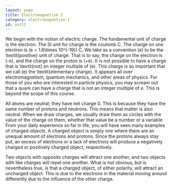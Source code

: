 ```yaml
---
layout: page
title: Electromagnetism I
category: electromagnetism-I
id: unit1
---
```



We begin with the notion of electric charge. The fundamental unit of charge is the electron. The SI unit for charge is the coulomb C. The charge on one electron is \(e = 1.6\times 10^{-19}\) C. We take as a convention \(e\) to be the \textit{positive} unit of charge. That is to say, the charge on the electron is \(-e\), and the charge on the proton is \(+e\). It is not possible to have a charge that is \textit{not} an integer multiple of \(e\). This charge is so important that we call \(e\) the \textit{elementary charge}. It appears all over electromagnetism, quantum mechanics, and other areas of physics. For those of you who are interested in particle physics, you may scream out that a quark can have a charge that is not an integer multiple of $e$. This is beyond the scope of this course.

All atoms are neutral; they have net  charge 0. This is because they have the same number of protons and neutrons. This means that matter is also neutral. When we draw charges, we usually draw them as circles with the value of the charge on them, whether that value be a number or a variable. From your daily experience so far in life, you will have seen many examples of charged objects. A charged object is simply one where there are an unequal amount of electrons and protons. Since the protons always stay put, an excess of electrons or a lack of electrons will produce a negatively charged or positively charged object, respectively. 

Two objects with opposite charges will attract one another, and two objects with like charges will repel one another. What is not obvious, but is nevertheless true, is that a charged object, of either polarity, will attract an uncharged object. This is due to the electrons in the material moving around differently due to the influence of the other charge.

